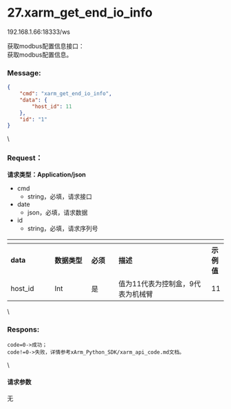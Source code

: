 # 27.xarm\_get\_end\_io\_info

192.168.1.66:18333/ws

获取modbus配置信息接口：\
获取modbus配置信息。

### Message: <a href="#message" id="message"></a>

```json
{
    "cmd": "xarm_get_end_io_info",
    "data": {
        "host_id": 11
    },
    "id": "1"
}
```

\


### Request： <a href="#request" id="request"></a>

**请求类型：Application/json**

* cmd
  * string，必填，请求接口
* date
  * json，必填，请求数据
* id
  * string，必填，请求序列号

<table data-header-hidden><thead><tr><th width="105"></th><th width="98"></th><th width="65"></th><th width="296"></th><th></th></tr></thead><tbody><tr><td><strong>data</strong></td><td><strong>数据类型</strong></td><td><strong>必须</strong></td><td><strong>描述</strong></td><td><strong>示例值</strong></td></tr><tr><td>host_id</td><td>Int</td><td>是</td><td>值为11代表为控制盒，9代表为机械臂</td><td>11</td></tr></tbody></table>

\


### Respons: <a href="#respons" id="respons"></a>

```clean
code=0->成功；
code!=0->失败，详情参考xArm_Python_SDK/xarm_api_code.md文档。
```

\


#### 请求参数

无
